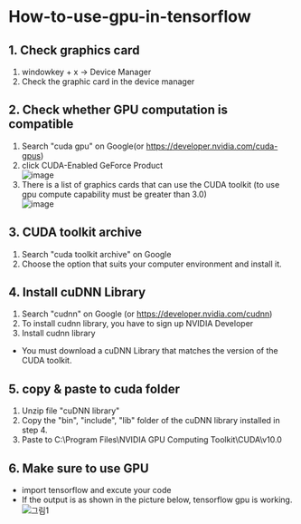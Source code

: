 # How-to-use-gpu-in-tensorflow
## 1. Check graphics card 
1) windowkey + x -> Device Manager
2) Check the graphic card in the device manager

## 2. Check whether GPU computation is compatible
1. Search "cuda gpu" on Google(or https://developer.nvidia.com/cuda-gpus)
2. click CUDA-Enabled GeForce Product   
   ![image](https://user-images.githubusercontent.com/55774589/110428962-87ddda00-80ed-11eb-84f4-d297a403e437.png)
4. There is a list of graphics cards that can use the CUDA toolkit (to use gpu compute capability must be greater than 3.0)   
   ![image](https://user-images.githubusercontent.com/55774589/110429018-a5ab3f00-80ed-11eb-8dc4-15dae6e48cd7.png)

## 3. CUDA toolkit archive
1. Search "cuda toolkit archive" on Google
2. Choose the option that suits your computer environment and install it.

## 4. Install cuDNN Library 
1. Search "cudnn" on Google (or https://developer.nvidia.com/cudnn)
2. To install cudnn library, you have to sign up NVIDIA Developer
3. Install cudnn library
- You must download a cuDNN Library that matches the version of the CUDA toolkit.

## 5. copy & paste to cuda folder
1. Unzip file "cuDNN library"
2. Copy the "bin", "include", "lib" folder of the cuDNN library installed in step 4.
3. Paste to C:\Program Files\NVIDIA GPU Computing Toolkit\CUDA\v10.0

## 6. Make sure to use GPU
- import tensorflow and excute your code  
- If the output is as shown in the picture below, tensorflow gpu is working.       
  ![그림1](https://user-images.githubusercontent.com/55774589/110428166-34b75780-80ec-11eb-83eb-d5d2d1b61687.png)
